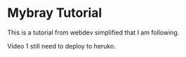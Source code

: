 # Mybray Tutorial 


This is a tutorial from webdev simplified that I am following.

Video 1 still need to deploy to heruko.
